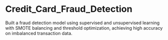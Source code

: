 # Credit_Card_Fraud_Detection

Built a fraud detection model using supervised and unsupervised learning with SMOTE balancing and threshold optimization, achieving high accuracy on imbalanced transaction data.
